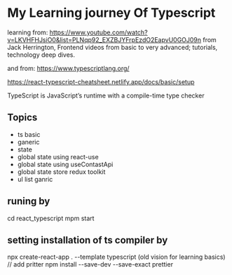 # My Learning journey Of Typescript

learning from: https://www.youtube.com/watch?v=LKVHFHJsiO0&list=PLNqp92_EXZBJYFrpEzdO2EapvU0GOJ09n
from Jack Herrington, Frontend videos from basic to very advanced; tutorials, technology deep dives.

and from: https://www.typescriptlang.org/

https://react-typescript-cheatsheet.netlify.app/docs/basic/setup

TypeScript is JavaScript’s runtime with a compile-time type checker

## Topics

-   ts basic
-   ganeric
-   state
-   global state using react-use
-   global state using useContastApi
-   global state store redux toolkit
-   ul list ganric

## runing by

cd react_typescript
mpm start

## setting installation of ts compiler by

npx create-react-app . --template typescript (old vision for learning basics)
// add pritter
npm install --save-dev --save-exact prettier
